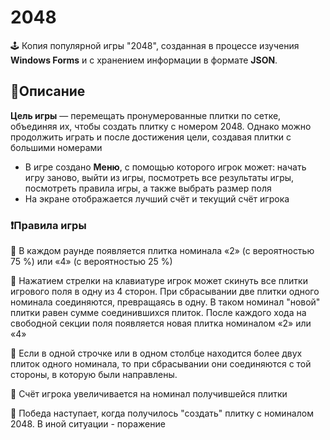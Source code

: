 # 2048
🕹️ Копия популярной игры "2048", созданная в процессе изучения **Windows Forms** и с хранением информации в формате **JSON**.
## 🧾Описание
**Цель игры** — перемещать пронумерованные плитки по сетке, объединяя их, чтобы создать плитку с номером 2048. Однако можно продолжить играть и после достижения цели, создавая плитки с большими номерами

* В игре создано **Меню**, с помощью которого игрок может: начать игру заново, выйти из игры, посмотреть все результаты игры, посмотреть правила игры, а также выбрать размер поля
* На экране отображается лучший счёт и текущий счёт игрока
### ❗Правила игры
🔸 В каждом раунде появляется плитка номинала «2» (с вероятностью 75 %) или «4» (с вероятностью 25 %)

🔸 Нажатием стрелки на клавиатуре игрок может скинуть все плитки игрового поля в одну из 4 сторон. При сбрасывании две плитки одного номинала соединяются, превращаясь в одну. В таком номинал "новой" плитки равен сумме соединившихся плиток. После каждого хода на свободной секции поля появляется новая плитка номиналом «2» или «4»

🔸 Если в одной строчке или в одном столбце находится более двух плиток одного номинала, то при сбрасывании они соединяются с той стороны, в которую были направлены. 

🔸 Счёт игрока увеличивается на номинал получившейся плитки

🔸 Победа наступает, когда получилось "создать" плитку с номиналом 2048. В иной ситуации - поражение
